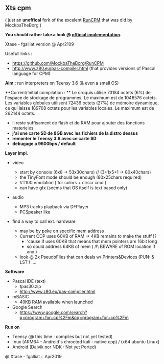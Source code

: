 ## Xts cpm



( just an **unoffical** fork of the excelent [RunCPM](https://github.com/MockbaTheBorg/RunCPM) that was did by MockbaTheBorg )

**You should rather take a look @ [official implementation](https://github.com/MockbaTheBorg/RunCPM).** 



Xtase - fgalliat version @ Apr2109

Usefull links :

- https://github.com/MockbaTheBorg/RunCPM
- http://www.z80.eu/pas-compiler.html (that provides versions of Pascal language for CPM)



**Aim** : run interpreters on Teensy 3.6 (& even a small OS)




**Current/Initial compilation : **
  Le croquis utilise 73184 octets (6%) de l'espace de stockage de programmes. Le maximum est de 1048576 octets.
  Les variables globales utilisent 72436 octets (27%) de mémoire dynamique, ce qui laisse 189708 octets pour les variables locales. Le maximum est de 262144 octets.

  - il reste suffisament de flash et de RAM pour ajouter des fonctions
    materieles 
  - **j'ai une carte SD de 8GB avec les fichiers de la distro dessus**
  - **remonter le Teensy 3.6 avec ce carte SD**
  - **debugage a 9600bps / default** 



**Layer impl.**

- video
  - start by console (6x8 -> 53x30chars) // (3+1x5+1 -> 80x40chars)
  - the TinyFont mode should be enough (80x25chars required)
  - VT100 emulation ( for colors + clrscr cmd )
  - can have gfx (seems that OS itself is text based only)

- audio
  - MP3 tracks playback via DFPlayer
  - PCSpeaker like 

- find a way to call ext. hardware
  - may be by poke on specific mem address
  - Current CCP uses 60KB of RAM -> 4KB remains to make the stuff !?
    - 'cause if uses 60KB that means that mem pointers are 16bit long
    - so could address 64KB of mem ( /!\\ BEWARE of ROM location if any )
  - look @ 2x PseudoFiles that can deals w/ Printers&Devices (PUN: & LST:) ....



**Software**

- Pascal IDE (text)
  - tpas30.zip
  - http://www.z80.eu/pas-compiler.html
- mBASIC
  - 40KB RAM available when launched
- Google Search
  - https://www.google.com/search?q=program+for+cp%2Fm&oq=program+for+cp%2Fm



**Run on**

- Teensy (@ this time : compiles but not yet tested)
- 'nux (ARM64 - Android's chrooted kali - native cpp) / (x64 ubuntu Linux)
- Android (Dalvik nor NDK : Not yet Ported)



@ Xtase - fgalliat :: Apr2019